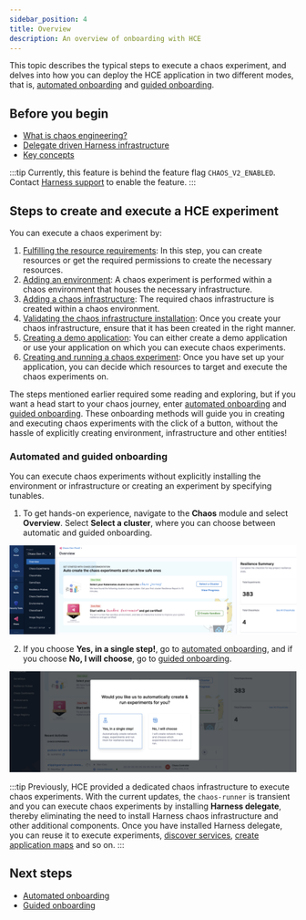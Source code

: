```yaml
---
sidebar_position: 4
title: Overview
description: An overview of onboarding with HCE
---
```


This topic describes the typical steps to execute a chaos experiment, and delves into how you can deploy the HCE application in two different modes, that is, [automated onboarding](/docs/chaos-engineering/onboarding/single-click-onboarding) and [guided onboarding](/docs/chaos-engineering/onboarding/guided-onboarding).

## Before you begin

* [What is chaos engineering?](/docs/chaos-engineering/get-started/overview)
* [Delegate driven Harness infrastructure](/docs/chaos-engineering/onboarding/harness-infra/harness-infra.md)
* [Key concepts](/docs/chaos-engineering/architecture-and-security/architecture/components)

:::tip
Currently, this feature is behind the feature flag `CHAOS_V2_ENABLED`. Contact [Harness support](mailto:support@harness.io) to enable the feature.
:::

## Steps to create and execute a HCE experiment

You can execute a chaos experiment by:

1. [Fulfilling the resource requirements](/docs/chaos-engineering/get-started/tutorials/prerequisites.md): In this step, you can create resources or get the required permissions to create the necessary resources.
2. [Adding an environment](/docs/chaos-engineering/features/chaos-infrastructure/connect-chaos-infrastructures#step-1-create-an-environment): A chaos experiment is performed within a chaos environment that houses the necessary infrastructure.
3. [Adding a chaos infrastructure](/docs/chaos-engineering/features/chaos-infrastructure/connect-chaos-infrastructures#step-2-add-a-chaos-infrastructure): The required chaos infrastructure is created within a chaos environment.
4. [Validating the chaos infrastructure installation](/docs/chaos-engineering/features/chaos-infrastructure/connect-chaos-infrastructures#step-3-validate-the-chaos-infrastructure-installation): Once you create your chaos infrastructure, ensure that it has been created in the right manner.
5. [Creating a demo application](/docs/chaos-engineering/get-started/tutorials/first-chaos-engineering#creating-a-demo-application-and-observability-infrastructure): You can either create a demo application or use your application on which you can execute chaos experiments.
6. [Creating and running a chaos experiment](/docs/chaos-engineering/features/experiments/construct-and-run-custom-chaos-experiments.md): Once you have set up your application, you can decide which resources to target and execute the chaos experiments on.

The steps mentioned earlier required some reading and exploring, but if you want a head start to your chaos journey, enter [automated onboarding](/docs/chaos-engineering/onboarding/single-click-onboarding) and [guided onboarding](/docs/chaos-engineering/onboarding/guided-onboarding). These onboarding methods will guide you in creating and executing chaos experiments with the click of a button, without the hassle of explicitly creating environment, infrastructure and other entities!

### Automated and guided onboarding

You can execute chaos experiments without explicitly installing the environment or infrastructure or creating an experiment by specifying tunables.

1. To get hands-on experience, navigate to the **Chaos** module and select **Overview**. Select **Select a cluster**, where you can choose between automatic and guided onboarding.

![](./static/onboard/onboard-1.png)

2. If you choose **Yes, in a single step!**, go to [automated onboarding](/docs/chaos-engineering/onboarding/single-click-onboarding.md), and if you choose **No, I will choose**, go to [guided onboarding](/docs/chaos-engineering/onboarding/guided-onboarding.md).

![](./static/onboard/onboard-2.png)

:::tip
Previously, HCE provided a dedicated chaos infrastructure to execute chaos experiments. With the current updates, the `chaos-runner` is transient and you can execute chaos experiments by installing **Harness delegate**, thereby eliminating the need to install Harness chaos infrastructure and other additional components. Once you have installed Harness delegate, you can reuse it to execute experiments, [discover services](/docs/chaos-engineering/features/service-discovery/intro-service-discovery), [create application maps](/docs/chaos-engineering/features/network-maps/intro-network-map) and so on.
:::

## Next steps

* [Automated onboarding](/docs/chaos-engineering/onboarding/single-click-onboarding)
* [Guided onboarding](/docs/chaos-engineering/onboarding/guided-onboarding)
